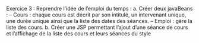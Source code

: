 Exercice 3 :
Reprendre l’idée de l’emploi du temps :
a. Créer deux javaBeans :
– Cours : chaque cours est décrit par son intitulé, un intervenant unique, une
durée unique ainsi que la liste des dates des séances.
– Emploi : gère la liste des cours.
b. Créer une JSP permettant l’ajout d’une séance de cours et l’affichage de la liste des
cours et leurs séances du style